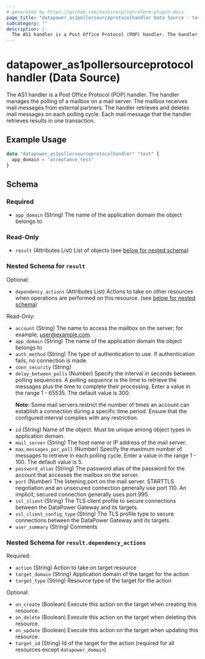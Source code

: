 ```yaml
---
# generated by https://github.com/hashicorp/terraform-plugin-docs
page_title: "datapower_as1pollersourceprotocolhandler Data Source - terraform-provider-datapower"
subcategory: ""
description: |-
  The AS1 handler is a Post Office Protocol (POP) handler. The handler manages the polling of a mailbox on a mail server. The mailbox receives mail messages from external partners. The handler retrieves and deletes mail messages on each polling cycle. Each mail message that the handler retrieves results in one transaction.
---
```


# datapower_as1pollersourceprotocolhandler (Data Source)

The AS1 handler is a Post Office Protocol (POP) handler. The handler manages the polling of a mailbox on a mail server. The mailbox receives mail messages from external partners. The handler retrieves and deletes mail messages on each polling cycle. Each mail message that the handler retrieves results in one transaction.

## Example Usage

```terraform
data "datapower_as1pollersourceprotocolhandler" "test" {
  app_domain = "acceptance_test"
}
```

<!-- schema generated by tfplugindocs -->
## Schema

### Required

- `app_domain` (String) The name of the application domain the object belongs to

### Read-Only

- `result` (Attributes List) List of objects (see [below for nested schema](#nestedatt--result))

<a id="nestedatt--result"></a>
### Nested Schema for `result`

Optional:

- `dependency_actions` (Attributes List) Actions to take on other resources when operations are performed on this resource. (see [below for nested schema](#nestedatt--result--dependency_actions))

Read-Only:

- `account` (String) The name to access the mailbox on the server; for example, user@example.com.
- `app_domain` (String) The name of the application domain the object belongs to
- `auth_method` (String) The type of authentication to use. If authentication fails, no connection is made.
- `conn_security` (String)
- `delay_between_polls` (Number) Specify the interval in seconds between polling sequences. A <em>polling sequence</em> is the time to retrieve the messages plus the time to complete their processing. Enter a value in the range 1 - 65535. The default value is 300. <p><b>Note:</b> Some mail servers restrict the number of times an account can establish a connection during a specific time period. Ensure that the configured interval complies with any restriction.</p>
- `id` (String) Name of the object. Must be unique among object types in application domain.
- `mail_server` (String) The host name or IP address of the mail server.
- `max_messages_per_poll` (Number) Specify the maximum number of messages to retrieve in each polling cycle. Enter a value in the range 1 - 100. The default value is 5.
- `password_alias` (String) The password alias of the password for the account that accesses the mailbox on the server.
- `port` (Number) The listening port on the mail server. STARTTLS negotiation and an unsecured connection generally use port 110. An implicit, secured connection generally uses port 995.
- `ssl_client` (String) The TLS client profile to secure connections between the DataPower Gateway and its targets.
- `ssl_client_config_type` (String) The TLS profile type to secure connections between the DataPower Gateway and its targets.
- `user_summary` (String) Comments

<a id="nestedatt--result--dependency_actions"></a>
### Nested Schema for `result.dependency_actions`

Required:

- `action` (String) Action to take on target resource
- `target_domain` (String) Application domain of the target for the action
- `target_type` (String) Resource type of the target for the action

Optional:

- `on_create` (Boolean) Execute this action on the target when creating this resource.
- `on_delete` (Boolean) Execute this action on the target when deleting this resource.
- `on_update` (Boolean) Execute this action on the target when updating this resource.
- `target_id` (String) Id of the target for the action (required for all resources except `datapower_domain`)
